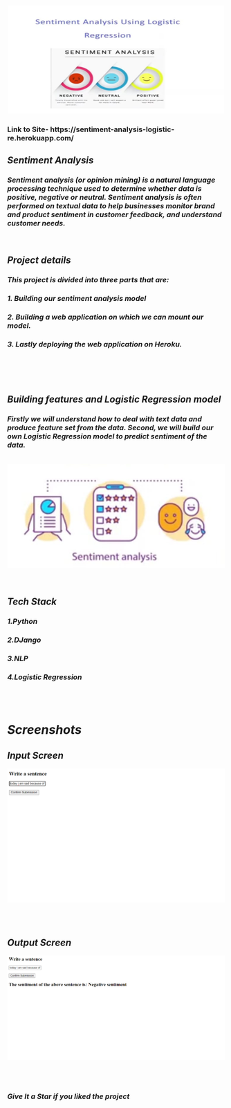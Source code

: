 <div align="center"> <img src="Screenshots/main.jpeg" width="500" height="250"> </center> </div>
<h3> Link to Site- https://sentiment-analysis-logistic-re.herokuapp.com/ </h3>

 <i> <h2> Sentiment Analysis </h2>

<h3><i>Sentiment analysis (or opinion mining) is a natural language processing technique used to determine whether data is positive, negative or neutral. Sentiment analysis is often performed on textual data to help businesses monitor brand and product sentiment in customer feedback, and understand customer needs. </h2>

<br>

<h2> Project details

<h3> This project is divided into three parts that are:  
<h3>1. Building our sentiment analysis model
<h3>2. Building a web application on which we can mount our model.
<h3>3. Lastly deploying the web application on Heroku.

<br> <br> <br>
  
 
<h2> Building features and Logistic Regression model
<h3> Firstly we will understand how to deal with text data and produce feature set from the data. Second, we will build our own Logistic Regression model to predict sentiment of the data. </h3>
  <br> 
<img src="Screenshots/Screenshot (0).jpeg" />
<br> <br>

<br>

  <h2> Tech Stack <br> </h2>
<h3> 1.Python <br>
<h3> 2.DJango <br>
<h3> 3.NLP <br>
<h3> 4.Logistic Regression 

  <br> <br>
  
  <h1> Screenshots </h1>
  <h2> Input Screen </h2>
<img src="Screenshots/Screenshot (1).png" /> 
  
  <br><br>
  
<h2> Output Screen </h2> 

  <img src="Screenshots/Screenshot (2).png" /> 
  
  <br><br>



### Give It a Star if you liked the project 
